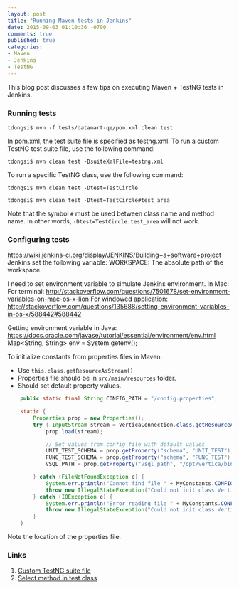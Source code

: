 ```yaml
---
layout: post
title: "Running Maven tests in Jenkins"
date: 2015-09-03 01:10:36 -0700
comments: true
published: true
categories: 
- Maven
- Jenkins
- TestNG
---
```


This blog post discusses a few tips on executing Maven + TestNG tests in Jenkins.

### Running tests

``` plain Running
tdongsi$ mvn -f tests/datamart-qe/pom.xml clean test
```

In pom.xml, the test suite file is specified as testng.xml.
To run a custom TestNG test suite file, use the following command:

``` plain Custom TestNG test suite
tdongsi$ mvn clean test -DsuiteXmlFile=testng.xml
```

To run a specific TestNG class, use the following command:

``` plain Run specific TestNG class/method
tdongsi$ mvn clean test -Dtest=TestCircle

tdongsi$ mvn clean test -Dtest=TestCircle#test_area
```

Note that the symbol `#` must be used between class name and method name. 
In other words, `-Dtest=TestCircle.test_area` will not work.

### Configuring tests

https://wiki.jenkins-ci.org/display/JENKINS/Building+a+software+project
Jenkins set the following variable:
WORKSPACE: The absolute path of the workspace.

I need to set environment variable to simulate Jenkins environment.
In Mac:
For terminal: http://stackoverflow.com/questions/7501678/set-environment-variables-on-mac-os-x-lion
For windowed application: http://stackoverflow.com/questions/135688/setting-environment-variables-in-os-x/588442#588442

Getting environment variable in Java:
https://docs.oracle.com/javase/tutorial/essential/environment/env.html
Map<String, String> env = System.getenv();




To initialize constants from properties files in Maven:

* Use `this.class.getResourceAsStream()`
* Properties file should be in `src/main/resources` folder.
* Should set default property values.

``` java Example
    public static final String CONFIG_PATH = "/config.properties";

    static {
        Properties prop = new Properties();
        try ( InputStream stream = VerticaConnection.class.getResourceAsStream(MyConstants.CONFIG_PATH) ) {
            prop.load(stream);

            // Set values from config file with default values
            UNIT_TEST_SCHEMA = prop.getProperty("schema", "UNIT_TEST");
            FUNC_TEST_SCHEMA = prop.getProperty("schema", "FUNC_TEST");
            VSQL_PATH = prop.getProperty("vsql_path", "/opt/vertica/bin/vsql");

        } catch (FileNotFoundException e) {
            System.err.println("Cannot find file " + MyConstants.CONFIG_PATH);
            throw new IllegalStateException("Could not init class VerticaConnection.", e);
        } catch (IOException e) {
            System.err.println("Error reading file " + MyConstants.CONFIG_PATH);
            throw new IllegalStateException("Could not init class VerticaConnection.", e);
        }
    }
```

Note the location of the properties file.

### Links

1. [Custom TestNG suite file](http://www.vazzolla.com/2013/03/how-to-select-which-testng-suites-to-run-in-maven-surefire-plugin/)
1. [Select method in test class](http://stackoverflow.com/questions/1873995/run-a-single-test-method-with-maven)